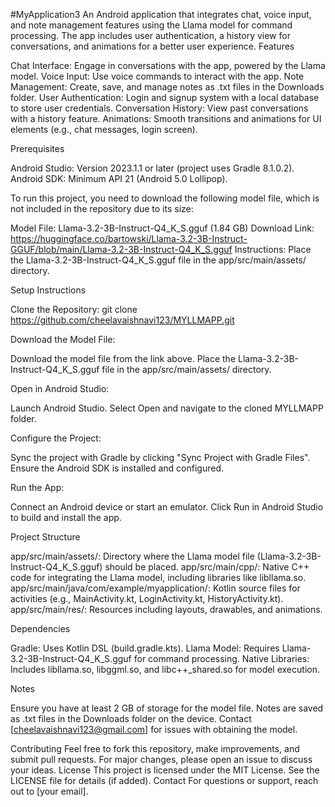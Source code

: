#MyApplication3
An Android application that integrates chat, voice input, and note management features using the Llama model for command processing. The app includes user authentication, a history view for conversations, and animations for a better user experience.
Features

Chat Interface: Engage in conversations with the app, powered by the Llama model.
Voice Input: Use voice commands to interact with the app.
Note Management: Create, save, and manage notes as .txt files in the Downloads folder.
User Authentication: Login and signup system with a local database to store user credentials.
Conversation History: View past conversations with a history feature.
Animations: Smooth transitions and animations for UI elements (e.g., chat messages, login screen).

Prerequisites

Android Studio: Version 2023.1.1 or later (project uses Gradle 8.1.0.2).
Android SDK: Minimum API 21 (Android 5.0 Lollipop).

To run this project, you need to download the following model file, which is not included in the repository due to its size:

Model File: Llama-3.2-3B-Instruct-Q4_K_S.gguf (1.84 GB)
Download Link: https://huggingface.co/bartowski/Llama-3.2-3B-Instruct-GGUF/blob/main/Llama-3.2-3B-Instruct-Q4_K_S.gguf
Instructions: Place the Llama-3.2-3B-Instruct-Q4_K_S.gguf file in the app/src/main/assets/ directory.

Setup Instructions

Clone the Repository:
git clone https://github.com/cheelavaishnavi123/MYLLMAPP.git

Download the Model File:

Download the model file from the link above.
Place the Llama-3.2-3B-Instruct-Q4_K_S.gguf file in the app/src/main/assets/ directory.

Open in Android Studio:

Launch Android Studio.
Select Open and navigate to the cloned MYLLMAPP folder.

Configure the Project:

Sync the project with Gradle by clicking "Sync Project with Gradle Files".
Ensure the Android SDK is installed and configured.

Run the App:

Connect an Android device or start an emulator.
Click Run in Android Studio to build and install the app.

Project Structure

app/src/main/assets/: Directory where the Llama model file (Llama-3.2-3B-Instruct-Q4_K_S.gguf) should be placed.
app/src/main/cpp/: Native C++ code for integrating the Llama model, including libraries like libllama.so.
app/src/main/java/com/example/myapplication/: Kotlin source files for activities (e.g., MainActivity.kt, LoginActivity.kt, HistoryActivity.kt).
app/src/main/res/: Resources including layouts, drawables, and animations.

Dependencies

Gradle: Uses Kotlin DSL (build.gradle.kts).
Llama Model: Requires Llama-3.2-3B-Instruct-Q4_K_S.gguf for command processing.
Native Libraries: Includes libllama.so, libggml.so, and libc++\_shared.so for model execution.

Notes

Ensure you have at least 2 GB of storage for the model file.
Notes are saved as .txt files in the Downloads folder on the device.
Contact [cheelavaishnavi123@gmail.com] for issues with obtaining the model.

Contributing
Feel free to fork this repository, make improvements, and submit pull requests. For major changes, please open an issue to discuss your ideas.
License
This project is licensed under the MIT License. See the LICENSE file for details (if added).
Contact
For questions or support, reach out to [your email].
